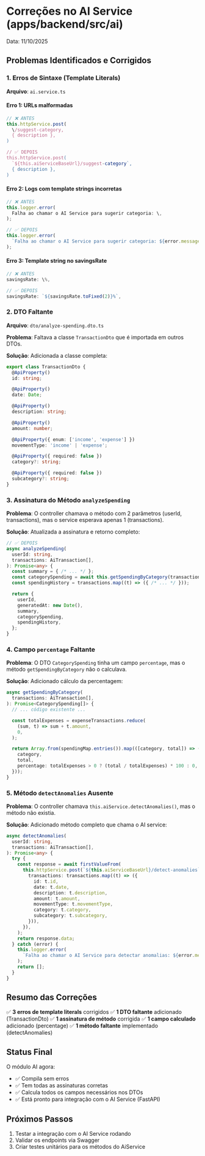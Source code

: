 # Correções no AI Service (apps/backend/src/ai)

Data: 11/10/2025

## Problemas Identificados e Corrigidos

### 1. Erros de Sintaxe (Template Literals)

**Arquivo**: `ai.service.ts`

#### Erro 1: URLs malformadas
```typescript
// ❌ ANTES
this.httpService.post(
  \/suggest-category,
  { description },
)

// ✅ DEPOIS
this.httpService.post(
  `${this.aiServiceBaseUrl}/suggest-category`,
  { description },
)
```

#### Erro 2: Logs com template strings incorretas
```typescript
// ❌ ANTES
this.logger.error(
  Falha ao chamar o AI Service para sugerir categoria: \,
);

// ✅ DEPOIS
this.logger.error(
  `Falha ao chamar o AI Service para sugerir categoria: ${error.message}`,
);
```

#### Erro 3: Template string no savingsRate
```typescript
// ❌ ANTES
savingsRate: \%,

// ✅ DEPOIS
savingsRate: `${savingsRate.toFixed(2)}%`,
```

### 2. DTO Faltante

**Arquivo**: `dto/analyze-spending.dto.ts`

**Problema**: Faltava a classe `TransactionDto` que é importada em outros DTOs.

**Solução**: Adicionada a classe completa:
```typescript
export class TransactionDto {
  @ApiProperty()
  id: string;

  @ApiProperty()
  date: Date;

  @ApiProperty()
  description: string;

  @ApiProperty()
  amount: number;

  @ApiProperty({ enum: ['income', 'expense'] })
  movementType: 'income' | 'expense';

  @ApiProperty({ required: false })
  category?: string;

  @ApiProperty({ required: false })
  subcategory?: string;
}
```

### 3. Assinatura do Método `analyzeSpending`

**Problema**: O controller chamava o método com 2 parâmetros (userId, transactions), mas o service esperava apenas 1 (transactions).

**Solução**: Atualizada a assinatura e retorno completo:
```typescript
// ✅ DEPOIS
async analyzeSpending(
  userId: string,
  transactions: AiTransaction[],
): Promise<any> {
  const summary = { /* ... */ };
  const categorySpending = await this.getSpendingByCategory(transactions);
  const spendingHistory = transactions.map((t) => ({ /* ... */ }));

  return {
    userId,
    generatedAt: new Date(),
    summary,
    categorySpending,
    spendingHistory,
  };
}
```

### 4. Campo `percentage` Faltante

**Problema**: O DTO `CategorySpending` tinha um campo `percentage`, mas o método `getSpendingByCategory` não o calculava.

**Solução**: Adicionado cálculo da percentagem:
```typescript
async getSpendingByCategory(
  transactions: AiTransaction[],
): Promise<CategorySpending[]> {
  // ... código existente ...

  const totalExpenses = expenseTransactions.reduce(
    (sum, t) => sum + t.amount,
    0,
  );

  return Array.from(spendingMap.entries()).map(([category, total]) => ({
    category,
    total,
    percentage: totalExpenses > 0 ? (total / totalExpenses) * 100 : 0,
  }));
}
```

### 5. Método `detectAnomalies` Ausente

**Problema**: O controller chamava `this.aiService.detectAnomalies()`, mas o método não existia.

**Solução**: Adicionado método completo que chama o AI service:
```typescript
async detectAnomalies(
  userId: string,
  transactions: AiTransaction[],
): Promise<any> {
  try {
    const response = await firstValueFrom(
      this.httpService.post(`${this.aiServiceBaseUrl}/detect-anomalies`, {
        transactions: transactions.map((t) => ({
          id: t.id,
          date: t.date,
          description: t.description,
          amount: t.amount,
          movementType: t.movementType,
          category: t.category,
          subcategory: t.subcategory,
        })),
      }),
    );
    return response.data;
  } catch (error) {
    this.logger.error(
      `Falha ao chamar o AI Service para detectar anomalias: ${error.message}`,
    );
    return [];
  }
}
```

## Resumo das Correções

✅ **3 erros de template literals** corrigidos
✅ **1 DTO faltante** adicionado (TransactionDto)
✅ **1 assinatura de método** corrigida
✅ **1 campo calculado** adicionado (percentage)
✅ **1 método faltante** implementado (detectAnomalies)

## Status Final

O módulo AI agora:
- ✅ Compila sem erros
- ✅ Tem todas as assinaturas corretas
- ✅ Calcula todos os campos necessários nos DTOs
- ✅ Está pronto para integração com o AI Service (FastAPI)

## Próximos Passos

1. Testar a integração com o AI Service rodando
2. Validar os endpoints via Swagger
3. Criar testes unitários para os métodos do AiService
